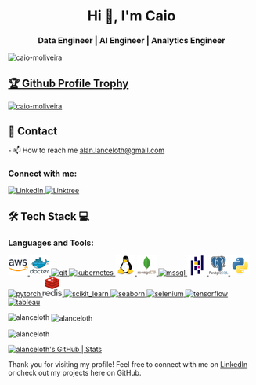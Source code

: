 <h1 align="center">Hi 👋, I'm Caio</h1>
<h3 align="center">Data Engineer | AI Engineer | Analytics Engineer</h3>

<p align="left"> <img src="https://komarev.com/ghpvc/?username=caio-moliveira&label=Profile%20views&color=0e75b6&style=flat" alt="caio-moliveira" /> </p>

<a href="https://github.com/ryo-ma/github-profile-trophy"><h2>🏆 Github Profile Trophy</h2></a>
<p align="left"> <a href="https://github.com/ryo-ma/github-profile-trophy"><img src="https://github-profile-trophy.vercel.app/?username=caio-moliveira&theme=onedark&no-frame=true" alt="caio-moliveira" /></a> </p>

<h2>📧 Contact</h2>
- 📫 How to reach me <a href="mailto:alan.lanceloth@gmail.com">alan.lanceloth@gmail.com</a>

<h3 align="left">Connect with me:</h3>
<div>
    <a href="https://www.linkedin.com/in/alanlanceloth/">
        <img src="https://img.shields.io/badge/LinkedIn-Profile-blue?logo=linkedin&style=flat" alt="LinkedIn">
    </a>
    <a href="https://linktr.ee/nimlas_enterprises">
        <img src="https://img.shields.io/badge/Linktree-Profile-brightgreen?logo=linktree&style=flat" alt="Linktree">
    </a>
</div>



<h2>🛠️ Tech Stack 💻</h2>
<h3 align="left">Languages and Tools:</h3>
<p align="left"> <a href="https://aws.amazon.com" target="_blank" rel="noreferrer"> <img src="https://raw.githubusercontent.com/devicons/devicon/master/icons/amazonwebservices/amazonwebservices-original-wordmark.svg" alt="aws" width="40" height="40"/> </a> <a href="https://www.docker.com/" target="_blank" rel="noreferrer"> <img src="https://raw.githubusercontent.com/devicons/devicon/master/icons/docker/docker-original-wordmark.svg" alt="docker" width="40" height="40"/> </a> <a href="https://git-scm.com/" target="_blank" rel="noreferrer"> <img src="https://www.vectorlogo.zone/logos/git-scm/git-scm-icon.svg" alt="git" width="40" height="40"/> </a> <a href="https://kubernetes.io" target="_blank" rel="noreferrer"> <img src="https://www.vectorlogo.zone/logos/kubernetes/kubernetes-icon.svg" alt="kubernetes" width="40" height="40"/> </a> <a href="https://www.linux.org/" target="_blank" rel="noreferrer"> <img src="https://raw.githubusercontent.com/devicons/devicon/master/icons/linux/linux-original.svg" alt="linux" width="40" height="40"/> </a> <a href="https://www.mongodb.com/" target="_blank" rel="noreferrer"> <img src="https://raw.githubusercontent.com/devicons/devicon/master/icons/mongodb/mongodb-original-wordmark.svg" alt="mongodb" width="40" height="40"/> </a> <a href="https://www.microsoft.com/en-us/sql-server" target="_blank" rel="noreferrer"> <img src="https://www.svgrepo.com/show/303229/microsoft-sql-server-logo.svg" alt="mssql" width="40" height="40"/> </a> <a href="https://pandas.pydata.org/" target="_blank" rel="noreferrer"> <img src="https://raw.githubusercontent.com/devicons/devicon/2ae2a900d2f041da66e950e4d48052658d850630/icons/pandas/pandas-original.svg" alt="pandas" width="40" height="40"/> </a> <a href="https://www.postgresql.org" target="_blank" rel="noreferrer"> <img src="https://raw.githubusercontent.com/devicons/devicon/master/icons/postgresql/postgresql-original-wordmark.svg" alt="postgresql" width="40" height="40"/> </a> <a href="https://www.python.org" target="_blank" rel="noreferrer"> <img src="https://raw.githubusercontent.com/devicons/devicon/master/icons/python/python-original.svg" alt="python" width="40" height="40"/> </a> <a href="https://pytorch.org/" target="_blank" rel="noreferrer"> <img src="https://www.vectorlogo.zone/logos/pytorch/pytorch-icon.svg" alt="pytorch" width="40" height="40"/> </a> <a href="https://redis.io" target="_blank" rel="noreferrer"> <img src="https://raw.githubusercontent.com/devicons/devicon/master/icons/redis/redis-original-wordmark.svg" alt="redis" width="40" height="40"/> </a> <a href="https://scikit-learn.org/" target="_blank" rel="noreferrer"> <img src="https://upload.wikimedia.org/wikipedia/commons/0/05/Scikit_learn_logo_small.svg" alt="scikit_learn" width="40" height="40"/> </a> <a href="https://seaborn.pydata.org/" target="_blank" rel="noreferrer"> <img src="https://seaborn.pydata.org/_images/logo-mark-lightbg.svg" alt="seaborn" width="40" height="40"/> </a> <a href="https://www.selenium.dev" target="_blank" rel="noreferrer"> <img src="https://raw.githubusercontent.com/detain/svg-logos/780f25886640cef088af994181646db2f6b1a3f8/svg/selenium-logo.svg" alt="selenium" width="40" height="40"/> </a> <a href="https://www.tensorflow.org" target="_blank" rel="noreferrer"> <img src="https://www.vectorlogo.zone/logos/tensorflow/tensorflow-icon.svg" alt="tensorflow" width="40" height="40"/> </a> </a> <a href="https://www.tableau.com/" target="_blank" rel="noreferrer"> <img src="https://github.com/gilbarbara/logos/blob/main/logos/tableau-icon.svg" alt="tableau" width="40" height="40"/> </a> </p>

<p><img align="left" src="https://github-readme-stats.vercel.app/api/top-langs?username=alanceloth&show_icons=true&locale=en&layout=compact" alt="alanceloth" /></p>

<p>&nbsp;<img align="center" src="https://github-readme-stats.vercel.app/api?username=alanceloth&show_icons=true&locale=en" alt="alanceloth" /></p>

<p><img align="center" src="https://github-readme-streak-stats.herokuapp.com/?user=alanceloth&" alt="alanceloth" /></p>


[![alanceloth's GitHub | Stats](https://stats.quira.sh/alanceloth/github?theme=dark)](https://quira.sh?utm_source=widgets&utm_campaign=alanceloth)


Thank you for visiting my profile! Feel free to connect with me on [LinkedIn](https://www.linkedin.com/in/caiomoliveira/) or check out my projects here on GitHub.
